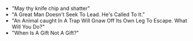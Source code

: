 * "May thy knife chip and shatter"
* "A Great Man Doesn't Seek To Lead. He's Called To It."
* "An Animal caught In A Trap Will Gnaw Off Its Own Leg To Escape. What Will You Do?"
* "When Is A Gift Not A Gift?"
